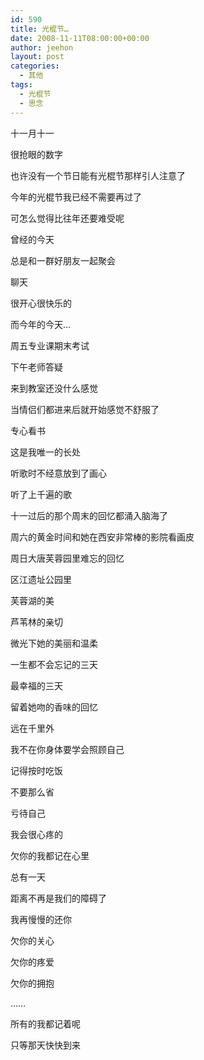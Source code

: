 ```yaml
---
id: 590
title: 光棍节…
date: 2008-11-11T08:00:00+00:00
author: jeehon
layout: post
categories:
  - 其他
tags:
  - 光棍节
  - 思念
---
```

十一月十一
  
很抢眼的数字
  
也许没有一个节日能有光棍节那样引人注意了
  
今年的光棍节我已经不需要再过了
  
可怎么觉得比往年还要难受呢
  
曾经的今天
  
总是和一群好朋友一起聚会
  
聊天
  
很开心很快乐的
  
而今年的今天…

周五专业课期末考试
  
下午老师答疑
  
来到教室还没什么感觉
  
当情侣们都进来后就开始感觉不舒服了
  
专心看书
  
这是我唯一的长处
  
听歌时不经意放到了画心
  
听了上千遍的歌
  
十一过后的那个周末的回忆都涌入脑海了
  
周六的黄金时间和她在西安非常棒的影院看画皮
  
周日大唐芙蓉园里难忘的回忆
  
区江遗址公园里
  
芙蓉湖的美
  
芦苇林的亲切
  
微光下她的美丽和温柔
  
一生都不会忘记的三天
  
最幸福的三天
  
留着她吻的香味的回忆

远在千里外
  
我不在你身体要学会照顾自己
  
记得按时吃饭
  
不要那么省
  
亏待自己
  
我会很心疼的
  
欠你的我都记在心里
  
总有一天
  
距离不再是我们的障碍了
  
我再慢慢的还你
  
欠你的关心
  
欠你的疼爱
  
欠你的拥抱
  
……
  
所有的我都记着呢
  
只等那天快快到来